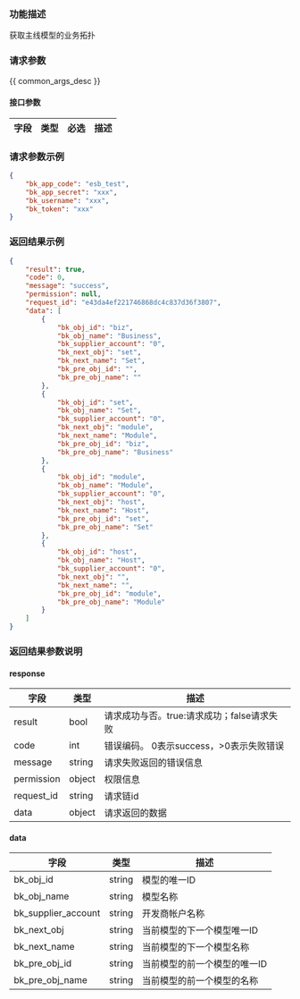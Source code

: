 ### 功能描述

获取主线模型的业务拓扑

### 请求参数

{{ common_args_desc }}

#### 接口参数

| 字段 | 类型 | 必选 | 描述 |
|----|----|----|----|

### 请求参数示例

```json
{
    "bk_app_code": "esb_test",
    "bk_app_secret": "xxx",
    "bk_username": "xxx",
    "bk_token": "xxx"
}
```

### 返回结果示例

```json
{
    "result": true,
    "code": 0,
    "message": "success",
    "permission": null,
    "request_id": "e43da4ef221746868dc4c837d36f3807",
    "data": [
        {
            "bk_obj_id": "biz",
            "bk_obj_name": "Business",
            "bk_supplier_account": "0",
            "bk_next_obj": "set",
            "bk_next_name": "Set",
            "bk_pre_obj_id": "",
            "bk_pre_obj_name": ""
        },
        {
            "bk_obj_id": "set",
            "bk_obj_name": "Set",
            "bk_supplier_account": "0",
            "bk_next_obj": "module",
            "bk_next_name": "Module",
            "bk_pre_obj_id": "biz",
            "bk_pre_obj_name": "Business"
        },
        {
            "bk_obj_id": "module",
            "bk_obj_name": "Module",
            "bk_supplier_account": "0",
            "bk_next_obj": "host",
            "bk_next_name": "Host",
            "bk_pre_obj_id": "set",
            "bk_pre_obj_name": "Set"
        },
        {
            "bk_obj_id": "host",
            "bk_obj_name": "Host",
            "bk_supplier_account": "0",
            "bk_next_obj": "",
            "bk_next_name": "",
            "bk_pre_obj_id": "module",
            "bk_pre_obj_name": "Module"
        }
    ]
}
```

### 返回结果参数说明

#### response

| 字段         | 类型     | 描述                         |
|------------|--------|----------------------------|
| result     | bool   | 请求成功与否。true:请求成功；false请求失败 |
| code       | int    | 错误编码。 0表示success，>0表示失败错误  |
| message    | string | 请求失败返回的错误信息                |
| permission | object | 权限信息                       |
| request_id | string | 请求链id                      |
| data       | object | 请求返回的数据                    |

#### data

| 字段                  | 类型     | 描述              |
|---------------------|--------|-----------------|
| bk_obj_id           | string | 模型的唯一ID         |
| bk_obj_name         | string | 模型名称            |
| bk_supplier_account | string | 开发商帐户名称         |
| bk_next_obj         | string | 当前模型的下一个模型唯一ID  |
| bk_next_name        | string | 当前模型的下一个模型名称    |
| bk_pre_obj_id       | string | 当前模型的前一个模型的唯一ID |
| bk_pre_obj_name     | string | 当前模型的前一个模型的名称   |
